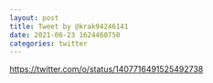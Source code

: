 ```yaml
--- 
layout: post 
title: Tweet by @krak94246141 
date: 2021-06-23 1624460750 
categories: twitter 
--- 
```

https://twitter.com/o/status/1407716491525492738